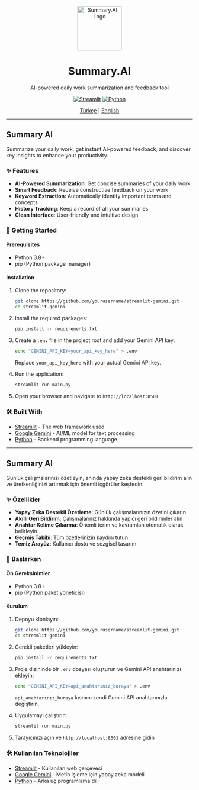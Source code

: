 <div align="center">
  <img src="https://www.transparentpng.com/download/s/oH5wPR-escritura-creativaacru-sticos.png" width="120" alt="Summary.AI Logo">
  <h1>Summary.AI</h1>
  <p>AI-powered daily work summarization and feedback tool</p>
  
  [![Streamlit](https://img.shields.io/badge/Streamlit-FF4B4B?style=for-the-badge&logo=Streamlit&logoColor=white)](https://streamlit.io/)
  [![Python](https://img.shields.io/badge/Python-3.8+-blue?style=for-the-badge&logo=python&logoColor=white)](#)
  
   [Türkçe](#summary-ai-1) | [English](#summary-ai)
</div>

---

## Summary AI

Summarize your daily work, get instant AI-powered feedback, and discover key insights to enhance your productivity.

### ✨ Features

- **AI-Powered Summarization**: Get concise summaries of your daily work
- **Smart Feedback**: Receive constructive feedback on your work
- **Keyword Extraction**: Automatically identify important terms and concepts
- **History Tracking**: Keep a record of all your summaries
- **Clean Interface**: User-friendly and intuitive design

### 🚀 Getting Started

#### Prerequisites
- Python 3.8+
- pip (Python package manager)

#### Installation

1. Clone the repository:
   ```bash
   git clone https://github.com/yourusername/streamlit-gemini.git
   cd streamlit-gemini
   ```

2. Install the required packages:
   ```bash
   pip install -r requirements.txt
   ```

3. Create a `.env` file in the project root and add your Gemini API key:
   ```bash
   echo "GEMINI_API_KEY=your_api_key_here" > .env
   ```
   Replace `your_api_key_here` with your actual Gemini API key.

4. Run the application:
   ```bash
   streamlit run main.py
   ```

4. Open your browser and navigate to `http://localhost:8501`

### 🛠️ Built With

- [Streamlit](https://streamlit.io/) - The web framework used
- [Google Gemini](https://ai.google/discover/gemini/) - AI/ML model for text processing
- [Python](https://www.python.org/) - Backend programming language


---

## Summary AI

Günlük çalışmalarınızı özetleyin, anında yapay zeka destekli geri bildirim alın ve üretkenliğinizi artırmak için önemli içgörüler keşfedin.

### ✨ Özellikler

- **Yapay Zeka Destekli Özetleme**: Günlük çalışmalarınızın özetini çıkarın
- **Akıllı Geri Bildirim**: Çalışmalarınız hakkında yapıcı geri bildirimler alın
- **Anahtar Kelime Çıkarma**: Önemli terim ve kavramları otomatik olarak belirleyin
- **Geçmiş Takibi**: Tüm özetlerinizin kaydını tutun
- **Temiz Arayüz**: Kullanıcı dostu ve sezgisel tasarım

### 🚀 Başlarken

#### Ön Gereksinimler
- Python 3.8+
- pip (Python paket yöneticisi)

#### Kurulum

1. Depoyu klonlayın:
   ```bash
   git clone https://github.com/yourusername/streamlit-gemini.git
   cd streamlit-gemini
   ```

2. Gerekli paketleri yükleyin:
   ```bash
   pip install -r requirements.txt
   ```

3. Proje dizininde bir `.env` dosyası oluşturun ve Gemini API anahtarınızı ekleyin:
   ```bash
   echo "GEMINI_API_KEY=api_anahtarınız_buraya" > .env
   ```
   `api_anahtarınız_buraya` kısmını kendi Gemini API anahtarınızla değiştirin.

4. Uygulamayı çalıştırın:
   ```bash
   streamlit run main.py
   ```

4. Tarayıcınızı açın ve `http://localhost:8501` adresine gidin

### 🛠️ Kullanılan Teknolojiler

- [Streamlit](https://streamlit.io/) - Kullanılan web çerçevesi
- [Google Gemini](https://ai.google/discover/gemini/) - Metin işleme için yapay zeka modeli
- [Python](https://www.python.org/) - Arka uç programlama dili
